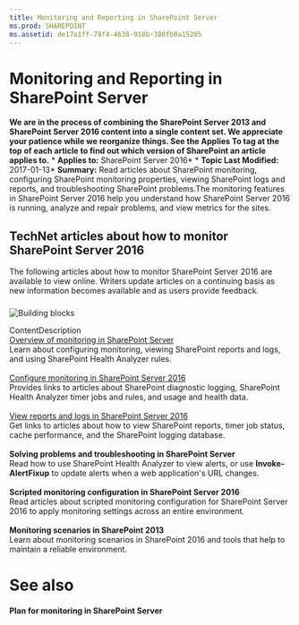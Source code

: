 ```yaml
---
title: Monitoring and Reporting in SharePoint Server
ms.prod: SHAREPOINT
ms.assetid: de17a1ff-79f4-4638-918b-380fb0a15205
---
```



# Monitoring and Reporting in SharePoint Server
 **We are in the process of combining the SharePoint Server 2013 and SharePoint Server 2016 content into a single content set. We appreciate your patience while we reorganize things. See the Applies To tag at the top of each article to find out which version of SharePoint an article applies to.** * **Applies to:** SharePoint Server 2016*  * **Topic Last Modified:** 2017-01-13* **Summary:** Read articles about SharePoint monitoring, configuring SharePoint monitoring properties, viewing SharePoint logs and reports, and troubleshooting SharePoint problems.The monitoring features in SharePoint Server 2016 help you understand how SharePoint Server 2016 is running, analyze and repair problems, and view metrics for the sites.
## TechNet articles about how to monitor SharePoint Server 2016

The following articles about how to monitor SharePoint Server 2016 are available to view online. Writers update articles on a continuing basis as new information becomes available and as users provide feedback.
### 


  
    
    
![Building blocks](images/)
  
    
    

  
    
    
ContentDescription <br/>  [Overview of monitoring in SharePoint Server](html/overview-of-monitoring-in-sharepoint-server.md) <br/> Learn about configuring monitoring, viewing SharePoint reports and logs, and using SharePoint Health Analyzer rules.  <br/>  <br/>  [Configure monitoring in SharePoint Server 2016](html/configure-monitoring-in-sharepoint-server-2016.md) <br/> Provides links to articles about SharePoint diagnostic logging, SharePoint Health Analyzer timer jobs and rules, and usage and health data.  <br/>  <br/>  [View reports and logs in SharePoint Server 2016](html/view-reports-and-logs-in-sharepoint-server-2016.md) <br/> Get links to articles about how to view SharePoint reports, timer job status, cache performance, and the SharePoint logging database.  <br/>  <br/> **Solving problems and troubleshooting in SharePoint Server** <br/> Read how to use SharePoint Health Analyzer to view alerts, or use **Invoke-AlertFixup** to update alerts when a web application's URL changes. <br/>  <br/> **Scripted monitoring configuration in SharePoint Server 2016** <br/> Read articles about scripted monitoring configuration for SharePoint Server 2016 to apply monitoring settings across an entire environment.  <br/>  <br/> **Monitoring scenarios in SharePoint 2013** <br/> Learn about monitoring scenarios in SharePoint 2016 and tools that help to maintain a reliable environment.  <br/> 
# See also

#### 

 **Plan for monitoring in SharePoint Server**
  
    
    

  
    
    

